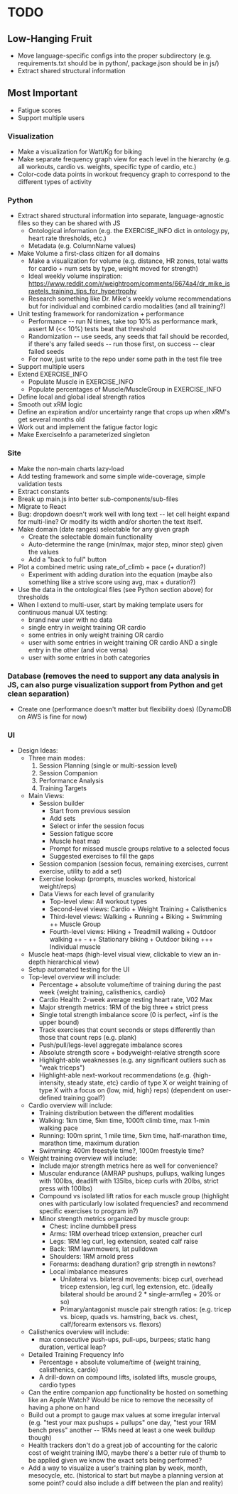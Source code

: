 # TODO

## Low-Hanging Fruit
* Move language-specific configs into the proper subdirectory (e.g. requirements.txt should be in python/, package.json should be in js/)
* Extract shared structural information

## Most Important
* Fatigue scores
* Support multiple users

### Visualization
* Make a visualization for Watt/Kg for biking
* Make separate frequency graph view for each level in the hierarchy (e.g. all workouts, cardio vs. weights, specific type of cardio, etc.)
* Color-code data points in workout frequency graph to correspond to the different types of activity

### Python
* Extract shared structural information into separate, language-agnostic files so they can be shared with JS
    - Ontological information (e.g. the EXERCISE_INFO dict in ontology.py, heart rate thresholds, etc.)
    - Metadata (e.g. ColumnName values)
* Make Volume a first-class citizen for all domains
    - Make a visualization for volume (e.g. distance, HR zones, total watts for cardio + num sets by type, weight moved for strength)
    - Ideal weekly volume inspiration: https://www.reddit.com/r/weightroom/comments/6674a4/dr_mike_israetels_training_tips_for_hypertrophy
    - Research something like Dr. Mike's weekly volume recommendations but for individual and combined cardio modalities (and all training?)
* Unit testing framework for randomization + performance
    - Performance -- run N times, take top 10% as performance mark, assert M (<< 10%) tests beat that threshold
    - Randomization -- use seeds, any seeds that fail should be recorded, if there's any failed seeds -- run those first, on success -- clear failed seeds
    - For now, just write to the repo under some path in the test file tree
* Support multiple users
* Extend EXERCISE_INFO
    - Populate Muscle in EXERCISE_INFO
    - Populate percentages of Muscle/MuscleGroup in EXERCISE_INFO
* Define local and global ideal strength ratios
* Smooth out xRM logic
* Define an expiration and/or uncertainty range that crops up when xRM's get several months old
* Work out and implement the fatigue factor logic
* Make ExerciseInfo a parameterized singleton

### Site
* Make the non-main charts lazy-load
* Add testing framework and some simple wide-coverage, simple validation tests
* Extract constants
* Break up main.js into better sub-components/sub-files
* Migrate to React
* Bug: dropdown doesn't work well with long text -- let cell height expand for multi-line? Or modify its width and/or shorten the text itself.
* Make domain (date ranges) selectable for any given graph
    - Create the selectable domain functionality
    - Auto-determine the range (min/max, major step, minor step) given the values
    - Add a "back to full" button
* Plot a combined metric using rate_of_climb + pace (+ duration?)
    - Experiment with adding duration into the equation (maybe also something like a strive score using avg, max + duration?)
* Use the data in the ontological files (see Python section above) for thresholds
* When I extend to multi-user, start by making template users for continuous manual UX testing:
    - brand new user with no data
    - single entry in weight training OR cardio
    - some entries in only weight training OR cardio
    - user with some entries in weight training OR cardio AND a single entry in the other (and vice versa)
    - user with some entries in both categories

### Database (removes the need to support any data analysis in JS, can also purge visualization support from Python and get clean separation)
* Create one (performance doesn't matter but flexibility does) (DynamoDB on AWS is fine for now)

### UI
* Design Ideas:
    * Three main modes:
        1. Session Planning (single or multi-session level)
        2. Session Companion
        3. Performance Analysis
        4. Training Targets
    * Main Views:
        * Session builder
            * Start from previous session
            * Add sets
            * Select or infer the session focus
            * Session fatigue score
            * Muscle heat map
            * Prompt for missed muscle groups relative to a selected focus
            * Suggested exercises to fill the gaps
        * Session companion (session focus, remaining exercises, current exercise, utility to add a set)
        * Exercise lookup (prompts, muscles worked, historical weight/reps)
        * Data Views for each level of granularity
            * Top-level view: All workout types
            * Second-level views: Cardio + Weight Training + Calisthenics
            * Third-level views: Walking + Running + Biking + Swimming ++ Muscle Group
            * Fourth-level views: Hiking + Treadmill walking + Outdoor walking ++ - ++ Stationary biking + Outdoor biking +++ Individual muscle
    * Muscle heat-maps (high-level visual view, clickable to view an in-depth hierarchical view)
    * Setup automated testing for the UI
    * Top-level overview will include:
        * Percentage + absolute volume/time of training during the past week {weight training, calisthenics, cardio}
        * Cardio Health: 2-week average resting heart rate, V02 Max
        * Major strength metrics: 1RM of the big three + strict press
        * Single total strength imbalance score (0 is perfect, +inf is the upper bound)
        * Track exercises that count seconds or steps differently than those that count reps (e.g. plank)
        * Push/pull/legs-level aggregate imbalance scores
        * Absolute strength score + bodyweight-relative strength score
        * Highlight-able weaknesses (e.g. any significant outliers such as "weak triceps")
        * Highlight-able next-workout recommendations (e.g. {high-intensity, steady state, etc} cardio of type X or weight training of type X with a focus on {low, mid, high} reps) (dependent on user-defined training goal?)
    * Cardio overview will include:
        * Training distribution between the different modalities
        * Walking: 1km time, 5km time, 1000ft climb time, max 1-min walking pace
        * Running: 100m sprint, 1 mile time, 5km time, half-marathon time, marathon time, maximum duration
        * Swimming: 400m freestyle time?, 1000m freestyle time?
    * Weight training overview will include:
        * Include major strength metrics here as well for convenience?
        * Muscular endurance (AMRAP pushups, pullups, walking lunges with 100lbs, deadlift with 135lbs, bicep curls with 20lbs, strict press with 100lbs)
        * Compound vs isolated lift ratios for each muscle group (highlight ones with particularly low isolated frequencies? and recommend specific exercises to program in?)
        * Minor strength metrics organized by muscle group:
            * Chest: incline dumbbell press
            * Arms: 1RM overhead tricep extension, preacher curl
            * Legs: 1RM leg curl, leg extension, seated calf raise
            * Back: 1RM lawnmowers, lat pulldown
            * Shoulders: 1RM arnold press
            * Forearms: deadhang duration? grip strength in newtons?
            * Local imbalance measures
                * Unilateral vs. bilateral movements: bicep curl, overhead tricep extension, leg curl, leg extension, etc. (ideally bilateral should be around 2 * single-arm/leg + 20% or so)
                * Primary/antagonist muscle pair strength ratios: (e.g. tricep vs. bicep, quads vs. hamstring, back vs. chest, calf/forearm extensors vs. flexors)
    * Calisthenics overview will include:
        * max consecutive push-ups, pull-ups, burpees; static hang duration, vertical leap?
    * Detailed Training Frequency Info
        * Percentage + absolute volume/time of {weight training, calisthenics, cardio}
        * A drill-down on compound lifts, isolated lifts, muscle groups, cardio types
    * Can the entire companion app functionality be hosted on something like an Apple Watch? Would be nice to remove the necessity of having a phone on hand
    * Build out a prompt to gauge max values at some irregular interval (e.g. "test your max pushups + pullups" one day, "test your 1RM bench press" another -- 1RMs need at least a one week buildup though)
    * Health trackers don't do a great job of accounting for the caloric cost of weight training IMO, maybe there's a better rule of thumb to be applied given we know the exact sets being performed?
    * Add a way to visualize a user's training plan by week, month, mesocycle, etc. (historical to start but maybe a planning version at some point? could also include a diff between the plan and reality)
